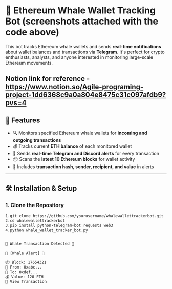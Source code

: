 # 🐋 Ethereum Whale Wallet Tracking Bot (screenshots attached with the code above)

This bot tracks Ethereum whale wallets and sends **real-time notifications** about wallet balances and transactions via **Telegram**. It's perfect for crypto enthusiasts, analysts, and anyone interested in monitoring large-scale Ethereum movements.

Notion link for reference - https://www.notion.so/Agile-programing-project-1dd6368c9a0a804e8475c31c097afdb9?pvs=4
---
## 🚀 Features

- 🔍 Monitors specified Ethereum whale wallets for **incoming and outgoing transactions**
- 💰 Tracks current **ETH balance** of each monitored wallet
- 📲 Sends **real-time Telegram and Discord alerts** for every transaction
- 📦 Scans the **latest 10 Ethereum blocks** for wallet activity
- 🔗 Includes **transaction hash, sender, recipient, and value** in alerts

---

## 🛠️ Installation & Setup

### 1. Clone the Repository

```bash for windows
1.git clone https://github.com/yourusername/whalewallettrackerbot.git
2.cd whalewallettrackerbot
3.pip install python-telegram-bot requests web3
4.python whale_wallet_tracker_bot.py


🚨 Whale Transaction Detected 🚨 

🚨 [Whale Alert] 🚨

📦 Block: 17654321
👤 From: 0xabc...
👤 To: 0xdef...
💰 Value: 120 ETH
🔗 View Transaction




